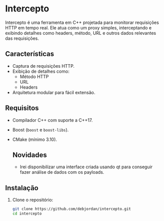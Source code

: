 # Intercepto

Intercepto é uma ferramenta em C++ projetada para monitorar requisições HTTP em tempo real. Ele atua como um proxy simples, interceptando e exibindo detalhes como headers, método, URL e outros dados relevantes das requisições.

## **Características**

- Captura de requisições HTTP.
- Exibição de detalhes como:
  - Método HTTP
  - URL
  - Headers
- Arquitetura modular para fácil extensão.

## **Requisitos**

- Compilador C++ com suporte a C++17.
- Boost (`boost` e `boost-libs`).
- CMake (mínimo 3.10).

  ## **Novidades**
  - Irei disponibilizar uma interface criada usando qt para conseguir fazer análise de dados com os payloads.

## **Instalação**

1. Clone o repositório:
   ```bash
   git clone https://github.com/debjordan/intercepto.git
   cd intercepto
